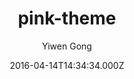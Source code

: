 ---
title: pink-theme
github: 'https://github.com/Adagio-cantabile/Adagio-cantabile.github.io'
demo: 'http://adagio-cantabile.github.io/'
author: Yiwen Gong
ssg:
  - Jekyll
cms:
  - No Cms
date: 2016-04-14T14:34:34.000Z
github_branch: master
stale: true
---